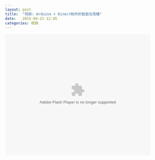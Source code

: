 ```yaml
---
layout: post
title:  "视频: Arduino + Kinect制作的智能垃圾桶"
date:   2015-04-21 12:45
categories: 视频
---
```


<embed src="http://player.youku.com/player.php/sid/XNTM1NjI2MjQ0/v.swf" allowFullScreen="true" quality="high" width="480" height="400" align="middle" allowScriptAccess="always" type="application/x-shockwave-flash">
